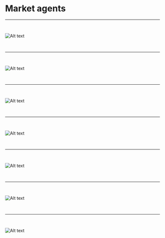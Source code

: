 <h1>Market agents</h1>
<hr>
<img
  src="/static/images/1.jpg"
  alt="Alt text"
  title="Optional title"
  style="display: inline-block; margin: 30 auto; max-width: 300px">
  <hr>
<img
  src="/static/images/2.jpg"
  alt="Alt text"
  title="Optional title"
  style="display: inline-block; margin: 30 auto; max-width: 300px">
  <hr>
<img
  src="/static/images/3.jpg"
  alt="Alt text"
  title="Optional title"
  style="display: inline-block; margin: 30 auto; max-width: 300px">
  <hr>
<img
  src="/static/images/4.jpg"
  alt="Alt text"
  title="Optional title"
  style="display: inline-block; margin: 30 auto; max-width: 300px">
  <hr>
<img
  src="/static/images/5.jpg"
  alt="Alt text"
  title="Optional title"
  style="display: inline-block; margin: 30 auto; max-width: 300px">
  <hr>
<img
  src="/static/images/6.jpg"
  alt="Alt text"
  title="Optional title"
  style="display: inline-block; margin: 30 auto; max-width: 300px">
  <hr>
<img
  src="/static/images/7.jpg"
  alt="Alt text"
  title="Optional title"
  style="display: inline-block; margin: 30 auto; max-width: 300px">
